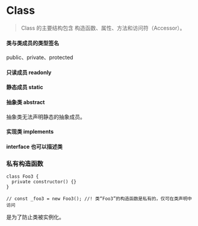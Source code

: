 # Class

> Class 的主要结构包含 构造函数、属性、方法和访问符（Accessor）。

#### 类与类成员的类型签名

public、private、protected

#### 只读成员 readonly

#### 静态成员 static

#### 抽象类 abstract

抽象类无法声明静态的抽象成员。

#### 实现类 implements

#### interface 也可以描述类

### 私有构造函数

```
class Foo3 {
  private constructor() {}
}

// const _foo3 = new Foo3(); //! 类“Foo3”的构造函数是私有的，仅可在类声明中访问
```

是为了防止类被实例化。